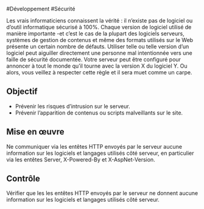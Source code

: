 
#Développement #Sécurité

Les vrais informaticiens connaissent la vérité : il n’existe pas de logiciel ou d’outil informatique sécurisé à 100%. Chaque version de logiciel utilisé de manière importante -et c’est le cas de la plupart des logiciels serveurs, systèmes de gestion de contenus et même des formats utilisés sur le Web présente un certain nombre de défauts. Utiliser telle ou telle version d’un logiciel peut aiguiller directement une personne mal intentionnée vers une faille de sécurité documentée. Votre serveur peut être configuré pour annoncer à tout le monde qu’il tourne avec la version X du logiciel Y. Ou alors, vous veillez à respecter cette règle et il sera muet comme un carpe.

Objectif
--------

*   Prévenir les risques d’intrusion sur le serveur.
*   Prévenir l’apparition de contenus ou scripts malveillants sur le site.

Mise en œuvre
-------------

Ne communiquer via les entêtes HTTP envoyés par le serveur aucune information sur les logiciels et langages utilisés côté serveur, en particulier via les entêtes Server, X-Powered-By et X-AspNet-Version.

Contrôle
--------

Vérifier que les les entêtes HTTP envoyés par le serveur ne donnent aucune information sur les logiciels et langages utilisés côté serveur.
